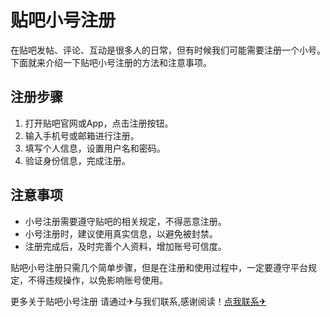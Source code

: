 # 贴吧小号注册

在贴吧发帖、评论、互动是很多人的日常，但有时候我们可能需要注册一个小号。下面就来介绍一下贴吧小号注册的方法和注意事项。

## 注册步骤

1. 打开贴吧官网或App，点击注册按钮。
2. 输入手机号或邮箱进行注册。
3. 填写个人信息，设置用户名和密码。
4. 验证身份信息，完成注册。

## 注意事项

- 小号注册需要遵守贴吧的相关规定，不得恶意注册。
- 小号注册时，建议使用真实信息，以避免被封禁。
- 注册完成后，及时完善个人资料，增加账号可信度。

贴吧小号注册只需几个简单步骤，但是在注册和使用过程中，一定要遵守平台规定，不得违规操作，以免影响账号使用。

更多关于贴吧小号注册 请通过✈与我们联系,感谢阅读！[点我联系✈](https://u.k02.cc)